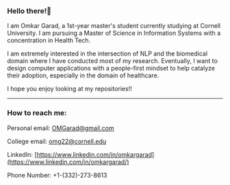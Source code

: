 ### Hello there!👋

I am Omkar Garad, a 1st-year master's student currently studying at Cornell University. I am pursuing a Master of Science in Information Systems with a concentration in Health Tech.

I am extremely interested in the intersection of NLP and the biomedical domain where I have conducted most of my research. Eventually, I want to design computer applications with a people-first mindset to help catalyze their adoption, especially in the domain of healthcare.

I hope you enjoy looking at my repositories!!

------------------------------

### How to reach me:

Personal email: OMGarad@gmail.com

College email: omg22@cornell.edu

LinkedIn: [https://www.linkedin.com/in/omkargarad](https://www.linkedin.com/in/omkargarad/)

Phone Number: +1-(332)-273-8613
